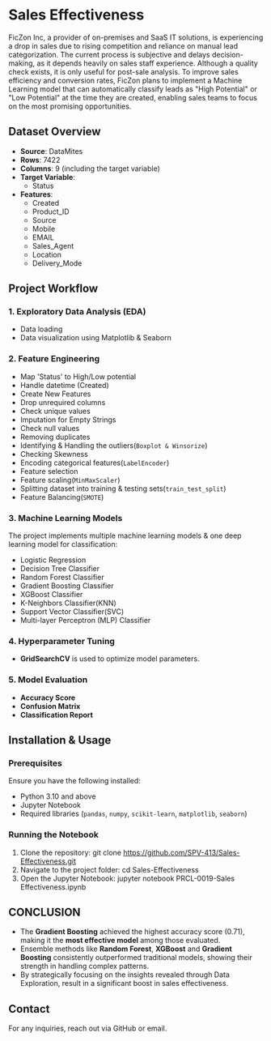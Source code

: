 # Sales Effectiveness
FicZon Inc, a provider of on-premises and SaaS IT solutions, is experiencing a drop in sales due to rising competition and reliance on manual lead categorization. The current process is subjective and delays decision-making, as it depends heavily on sales staff experience. Although a quality check exists, it is only useful for post-sale analysis. To improve sales efficiency and conversion rates, FicZon plans to implement a Machine Learning model that can automatically classify leads as "High Potential" or "Low Potential" at the time they are created, enabling sales teams to focus on the most promising opportunities.

## Dataset Overview
- **Source**: DataMites
- **Rows**: 7422
- **Columns**: 9 (including the target variable)
- **Target Variable**: 
  - Status
- **Features**:
  - Created
  - Product_ID
  - Source
  - Mobile
  - EMAIL
  - Sales_Agent
  - Location
  - Delivery_Mode

## Project Workflow
### 1. Exploratory Data Analysis (EDA)
- Data loading
- Data visualization using Matplotlib & Seaborn
### 2. Feature Engineering
- Map 'Status' to High/Low potential
- Handle datetime (Created)
- Create New Features
- Drop unrequired columns
- Check unique values
- Imputation for Empty Strings
- Check null values
- Removing duplicates
- Identifying & Handling the outliers(`Boxplot & Winsorize`)
- Checking Skewness
- Encoding categorical features(`LabelEncoder`)
- Feature selection
- Feature scaling(`MinMaxScaler`)
- Splitting dataset into training & testing sets(`train_test_split`)
- Feature Balancing(`SMOTE`)

  
### 3. Machine Learning Models
The project implements multiple machine learning models & one deep learning model for classification:
- Logistic Regression
- Decision Tree Classifier
- Random Forest Classifier
- Gradient Boosting Classifier
- XGBoost Classifier
- K-Neighbors Classifier(KNN)
- Support Vector Classifier(SVC)
- Multi-layer Perceptron (MLP) Classifier

### 4. Hyperparameter Tuning
- **GridSearchCV** is used to optimize model parameters.

### 5. Model Evaluation
- **Accuracy Score**
- **Confusion Matrix**
- **Classification Report**

## Installation & Usage

### Prerequisites
Ensure you have the following installed:
- Python 3.10 and above
- Jupyter Notebook
- Required libraries (`pandas`, `numpy`, `scikit-learn`, `matplotlib`, `seaborn`)

### Running the Notebook
1. Clone the repository:
   git clone https://github.com/SPV-413/Sales-Effectiveness.git
2. Navigate to the project folder:
   cd Sales-Effectiveness
3. Open the Jupyter Notebook:
   jupyter notebook PRCL-0019-Sales Effectiveness.ipynb

## CONCLUSION
- The **Gradient Boosting** achieved the highest accuracy score (0.71), making it the **most effective model** among those evaluated.
- Ensemble methods like **Random Forest**, **XGBoost** and **Gradient Boosting** consistently outperformed traditional models, showing their strength in handling complex patterns.
- By strategically focusing on the insights revealed through Data Exploration, result in a significant boost in sales effectiveness.

## Contact
For any inquiries, reach out via GitHub or email.
